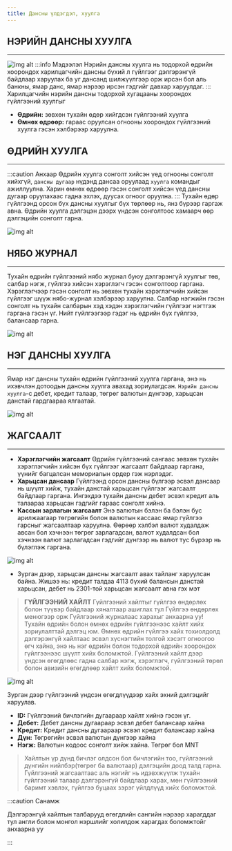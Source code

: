 ```yaml
---
title: Дансны үлдэгдэл, хуулга
---
```


## НЭРИЙН ДАНСНЫ ХУУЛГА
---
![img alt](/img/img23.png)
:::info Мэдээлэл
 Нэрийн дансны хуулга нь тодорхой өдрийн хоорондох харилцагчийн дансны бүхий л гүйлгээг дэлгэрэнгүй байдлаар харуулах ба уг дансанд шилжүүлгээр орж ирсэн бол аль банкны, ямар данс, ямар нэрээр ирсэн гэдгийг давхар харуулдаг.
:::
Харилцагчийн нэрийн дансны тодорхой хугацааны хоорондох гүйлгээний хуулгыг  
- **Өдрийн:** зөвхөн тухайн өдөр хийгдсэн гүйлгээний хуулга
- **Өмнөх өдрөөр:** гараас оруулсан огнооны хоорондох гүйлгээний хуулга гэсэн хэлбэрээр харуулна.

## ӨДРИЙН ХУУЛГА
---
:::caution Анхаар
 Өдрийн хуулга сонголт хийсэн үед огнооны сонголт хийхгүй, `дансны дугаар` нүдэнд дансаа оруулаад `хуулга` командыг ажиллуулна. Харин өмнөх өдрөөр гэсэн сонголт хийсэн үед дансны дугаар оруулахаас гадна эхлэх, дуусах огноог оруулна. 
:::
Тухайн өдөр гүйлгээнд орсон бүх дансны хуулгыг бүх төрлөөр нь, янз бүрээр гаргаж авна. Өдрийн хуулга дэлгэцэн дээрх үндсэн сонголтоос хамаарч өөр дэлгэцийн сонголт гарна.

![img alt](/img/img24.png)

## НЯБО ЖУРНАЛ
----
Тухайн өдрийн гүйлгээний нябо журнал буюу дэлгэрэнгүй хуулгыг төв, салбар нэгж, гүйлгээ хийсэн хэрэглэгч гэсэн сонголтоор гаргана. Хэрэглэгчээр гэсэн сонголт нь зөвхөн тухайн хэрэглэгчийн хийсэн гүйлгээг шүүж нябо-журнал хэлбэрээр харуулна. Салбар нэгжийн гэсэн сонголт нь тухайн салбарын хэд хэдэн хэрэглэгчийн гүйлгээг нэгтгэж гаргана гэсэн үг. Нийт гүйлгээгээр гэдэг нь өдрийн бүх гүйлгээ, балансаар гарна.
 
![img alt](/img/img25.png)

## НЭГ ДАНСНЫ ХУУЛГА
---
 
 Ямар нэг дансны тухайн өдрийн гүйлгээний хуулга гаргана, энэ нь ихэвчлэн дотоодын дансны хуулга авахад зориулагдсан. `Нэрийн дансны хуулга`-с дебет, кредит талаар, төгрөг валютын дүнгээр, харьцсан данстай  гардгаараа ялгаатай.
 
 ![img alt](/img/img27.png)

## ЖАГСААЛТ
---
-	**Хэрэглэгчийн жагсаалт** Өдрийн гүйлгээний сангаас зөвхөн тухайн хэрэглэгчийн хийсэн бүх гүйлгээг жагсаалт байдлаар гаргана, үүнийг багцалсан мемориалын ордер гэж нэрлэдэг.
-	**Харьцсан дансаар** Гүйлгээнд орсон дансны бүлгээр эсвэл дансаар нь шүүлт хийж, тухайн данстай харьцсан гүйлгээг жагсаалт байдлаар гаргана. Ингэхдээ тухайн дансны дебет эсвэл кредит аль талаараа харьцсан гэдгийг гараас сонголт хийнэ. 
-	**Кассын зарлагын жагсаалт** Энэ валютын бэлэн ба бэлэн бус арилжаагаар төгрөгийн болон валютын кассаас ямар гүйлгээ гарсныг жагсаалтаар харуулна. Өөрөөр хэлбэл валют худалдаж авсан бол хэчнээн төгрөг зарлагадсан, валют худалдсан бол хэчнээн валют зарлагадсан гэдгийг дүнгээр нь валют тус бүрээр нь бүлэглэж гаргана.

 ![img alt](/img/img28.png)

-	Зурган дээр, харьцсан дансны жагсаалт авах тайланг харуулсан байна. Жишээ нь: кредит талдаа 4113 бүхий балансын данстай харьцсан, дебет нь 2301-той харьцсан жагсаалт авна гэх мэт

> **ГҮЙЛГЭЭНИЙ ХАЙЛТ**
Гүйлгээний  хайлтыг гүйлгээ өндөрлөх болон түүвэр байдлаар хяналтаар ашиглах тул Гүйлгээ өндөрлөх менюгээр орж Гүйлгээний журналаас харахыг анхаарна уу! 
Тухайн өдрийн болон өмнөх өдрийн гүйлгээнээс хайлт хийх зориулалттай дэлгэц юм. Өмнөх өдрийн гүйлгээ хайх тохиолдолд дэлгэрэнгүй  хайлтаас эсвэл хүснэгтийн толгой хэсэгт огноогоо өгч хайна, энэ нь нэг өдрийн болон тодорхой өдрийн хоорондох гүйлгээнээс шүүлт хийх боломжтой. Гүйлгээний хайлт дээр үндсэн өгөгдлөөс гадна салбар нэгж, хэрэглэгч, гүйлгээний төрөл болон авизийн өгөгдлөөр хайлт хийх боломжтой.
 
  ![img alt](/img/img29.png)

Зурган дээр гүйлгээний үндсэн өгөгдлүүдээр хайх эхний дэлгэцийг харуулав. 
- **ID:** Гүйлгээний бичлэгийн дугаараар хайлт хийнэ гэсэн үг.
- **Дебет:** Дебет дансны дугаараар эсвэл дебет балансаар хайна
- **Кредит:** Кредит дансны дугаараар эсвэл кредит балансаар хайна
- **Дүн:** Төгрөгийн эсвэл валютын дүнгээр хайна
- **Нэгж:** Валютын кодоос сонголт хийж хайна. Төгрөг бол MNT 


> Хайлтын үр дүнд бичлэг олдсон бол бичлэгийн тоо, гүйлгээний дүнгийн нийлбэр(төгрөг ба валютаар) дэлгэцийн доод талд гарна. Гүйлгээний жагсаалтаас аль нэгийг нь идэвхжүүлж тухайн гүйлгээний талаар дэлгэрэнгүй байдлаар харах, мөн гүйлгээний баримт хэвлэх, гүйлгээ буцаах зэрэг үйлдлүүд хийх боломжтой.

:::caution Санамж

Дэлгэрэнгүй хайлтын талбарууд өгөгдлийн сангийн нэрээр харагддаг тул англи болон монгол нэршлийг холилдож харагдах боломжтойг анхаарна уу

:::